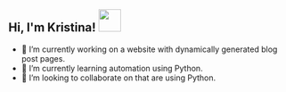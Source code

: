 <h2> Hi, I'm Kristina! <img src="https://media.giphy.com/media/K9Xy6osm73DbxIa8f2/giphy.gif" width="40"></h2>


- 🔭 I’m currently working on a website with dynamically generated blog post pages. 
- 🌱 I’m currently learning automation using Python.
- 👯 I’m looking to collaborate on that are using Python.
